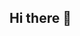 ## Hi there 👋

<!--
**Guiom8/Guiom8** is a ✨ _special_ ✨ repository because its `README.md` (this file) appears on your GitHub profile.

Here are some ideas to get you started:

- 🔭 I’m currently working on Data Science & IA
- 🌱 I’m currently learning Python and a lot of modules (tensorflow, numpy, matplotlib, ...) and I starting Le wagon training
- 👯 I’m looking to collaborate on IA projects for application in ...
- 🤔 I’m looking for help with not at this time
- 💬 Ask me about industrial 4.0, marketing, robotic cybernetic. 
- 📫 How to reach me: By my Github account
- 😄 Pronouns: Have a good Day
- ⚡ Fun fact: And others too
-->
